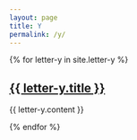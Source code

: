 ```yaml
---
layout: page
title: Y
permalink: /y/
---
```

{% for letter-y in site.letter-y %}
<h2><a href="{{ letter-y.url }}">{{ letter-y.title }}</a></h2>

{{ letter-y.content }}

{% endfor %}